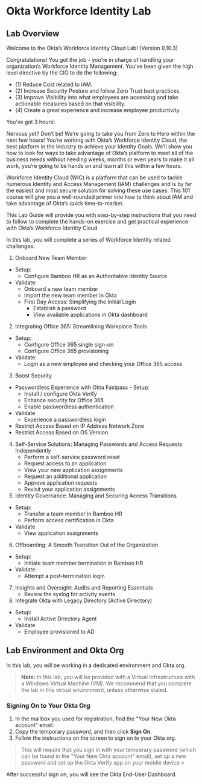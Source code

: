# Okta Workforce Identity Lab

## Lab Overview

Welcome to the Okta’s Workforce Identity Cloud Lab! (Version 0.10.3)

Congratulations! You got the job - you’re in charge of handling your organization’s Workforce Identity Management. You’ve been given the high level directive by the CIO to do the following:

- (1) Reduce Cost related to IAM.
- (2) Increase Security Posture and follow Zero Trust best practices.
- (3) Improve Visibility into what employees are accessing and take actionable measures based on that visibility.
- (4) Create a great experience and increase employee productivity.

You’ve got 3 hours!

Nervous yet? Don’t be! We’re going to take you from Zero to Hero within the next few hours! You’re working with Okta’s Workforce Identity Cloud, the best platform in the industry to achieve your Identity Goals. We’ll show you how to look for ways to take advantage of Okta’s platform to meet all of the business needs without needing weeks, months or even years to make it all work, you’re going to be hands on and learn all this within a few hours.

Workforce Identity Cloud (WIC) is a platform that can be used to tackle numerous Identity and Access Management (IAM) challenges and is by far the easiest and most secure solution for solving these use cases. This 101 course will give you a well-rounded primer into how to think about IAM and take advantage of Okta’s quick time-to-market.

This Lab Guide will provide you with step-by-step instructions that you need to follow to complete the hands-on exercise and get practical experience with Okta’s Workforce Identity Cloud.

In this lab, you will complete a series of Workforce Identity related challenges:

1. Onboard New Team Member

- Setup:
  - Configure Bamboo HR as an Authoritative Identity Source
- Validate:
  - Onboard a new team member
  - Import the new team member in Okta
  - First Day Access: Simplifying the Initial Login
    - Establish a password
    - View available applications in Okta dashboard

2. Integrating Office 365: Streamlining Workplace Tools

- Setup:
  - Configure Office 365 single sign-on
  - Configure Office 365 provisioning
- Validate:
  - Login as a new employee and checking your Office 365 access

3. Boost Security

- Passwordless Experience with Okta Fastpass - Setup:
  - Install / configure Okta Verify
  - Enhance security for Office 365
  - Enable  passwordless authentication
- Validate
  - Experience a passwordless login
- Restrict Access Based on IP Address Network Zone
- Restrict Access Based on OS Version

4. Self-Service Solutions: Managing Passwords and Access Requests Independently
    - Perform a self-service password reset
    - Request access to an application
    - View your new application assignments
    - Request an additional application
    - Approve application requests
    - Revisit your application assignments
5. Identity Governance: Managing and Securing Access Transitions

- Setup:
  - Transfer a team member in Bamboo HR
  - Perform access  certification in Okta
- Validate
  - View application assignments

6. Offboarding: A Smooth Transition Out of the Organization

- Setup:
  - Initiate team member termination in Bamboo HR
- Validate:
  - Attempt a post-termination login

7. Insights and Oversight: Audits and Reporting Essentials
    - Review the syslog for activity events
8. Integrate Okta with Legacy Directory (Active Directory)

- Setup:
  - Install Active Directory Agent
- Validate
  - Employee provisioned to AD

## Lab Environment and Okta Org

In this lab, you will be working in a dedicated environment and Okta org.
> **Note:** In this lab, you will be provided with a Virtual Infrastructure with a Windows Virtual Machine (VM). We recommend that you complete the lab in this virtual environment, unless otherwise stated.
>
### Signing On to Your Okta Org

1. In the mailbox you used for registration, find the "Your New Okta account" email.
2. Copy the temporary password, and then click **Sign On**.
3. Follow the instructions on the screen to sign on to your Okta org.

>This will require that you sign in with your temporary password (which can be found in the "Your New Okta account" email), set up a new password and set up the Okta Verify app on your mobile device.>

After successful sign on, you will see the Okta End-User Dashboard.
